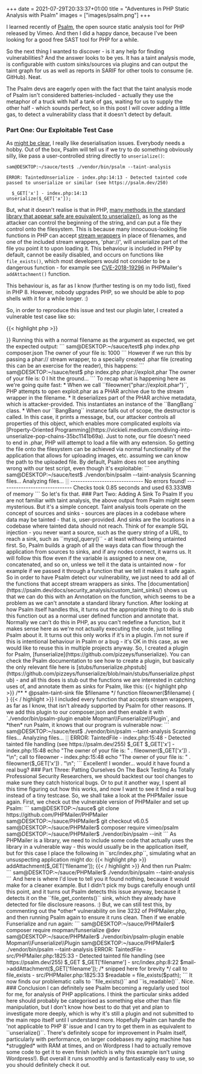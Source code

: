 +++ 
date = 2021-07-29T20:33:37+01:00
title = "Adventures in PHP Static Analysis with Psalm"
images = ["images/psalm.png"]
+++

I learned recently of [Psalm](https://psalm.dev/), the open source static
analysis tool for PHP released by Vimeo. And then I did a happy dance, because I've
been looking for a good free SAST tool for PHP for a while.

So the next thing I wanted to discover - is it any help for finding vulnerabilities? And
the answer looks to be yes. It has a taint analysis mode, is configurable
with custom sinks/sources via plugins and can output the taint graph
for us as well as reports in SARIF for other tools to consume (ie. GitHub). Neat.

The Psalm devs are eagerly open with the fact that the taint analysis mode of
Psalm isn't considered batteries-included - actually they use the metaphor of
a truck with half a tank of gas, waiting for us to supply the other
half - which sounds perfect, so in this post I will cover adding a little gas, to
detect a vulnerability class that it doesn't detect by default.

### Part One: Our Exploitable Test Case

As [might be clear](https://pizzey.me/posts/exploiting-an-unexploitable-squirrelmail-bug/),
I really like deserialisation issues. Everybody needs a hobby. Out of the box, Psalm will tell us if we try to do something obviously silly, like
pass a user-controlled string directly to ``unserialize()``:

```
sam@DESKTOP:~/sauce/test$ ./vendor/bin/psalm --taint-analysis

ERROR: TaintedUnserialize - index.php:14:13 - Detected tainted code passed to unserialize or similar (see https://psalm.dev/250)

  $_GET['x'] - index.php:14:13
unserialize($_GET['x']);
```

But, what it doesn't realise is that in
PHP, [many methods in the standard library that appear safe are equivalent to
unserialize()](https://i.blackhat.com/us-18/Thu-August-9/us-18-Thomas-Its-A-PHP-Unserialization-Vulnerability-Jim-But-Not-As-We-Know-It.pdf), 
as long as the attacker can control the beginning of the string,
and can put a file they control onto the filesystem. This is
because many innocuous-looking file functions in PHP can accept
[stream wrappers](https://www.php.net/manual/en/wrappers.php) in place of filenames,
and one of the included stream wrappers, 'phar://', will unserialize part of the
file you point it to upon loading it. This behaviour is included in PHP by default,
cannot be easily disabled, and occurs on functions like ``file_exists()``, which most
developers would not consider to be a dangerous function - for example see [CVE-2018-19296](https://github.com/advisories/GHSA-7w4p-72j7-v7c2)
in PHPMailer's ``addAttachment()`` function.

This behaviour is, as far as I know (further testing is on my todo list), fixed in PHP 8.
However, nobody upgrades PHP, so we should be able to pop shells with it for a while longer. :)

So, in order to reproduce this issue and test our plugin later, I created a
vulnerable test case like so:

{{< highlight php >}}
<?php
// Psalm doesn't treat $argv as a taint source by default so we sneak it into
// the $_GET superglobal here just for testing purposes.
$_GET['x'] = $argv[1];

// This is our 'POP chain' of sorts. This should under normal conditions never
// be executed, only if we managed to exploit the rest of the script.
class BangBang {
  function __destruct() { die("I hit the ground...\n"); }
}

// Now we perform a normal file operation with a phar:// stream on exploit.phar
// which results in a deserialize of the above: `php test.php "phar://exploit.phar"`
echo "The owner of your file is: " . fileowner($_GET['x']) . "\n";
{{< / highlight >}}

Running this with a normal filename as the argument as expected, we get the
expected output:

```
sam@DESKTOP:~/sauce/test$ php index.php composer.json
The owner of your file is: 1000
```

However if we run this by passing a phar:// stream wrapper, to a specially
created .phar file (creating this can be an exercise for the reader), this 
happens:

```
sam@DESKTOP:~/sauce/test$ php index.php phar://exploit.phar
The owner of your file is: 0
I hit the ground...
```

To recap what is happening here as we're going quite fast:
* When we call ``fileowner("phar://exploit.phar")``, PHP attempts to open exploit.phar as a
  PHAR archive due to the stream wrapper in the filename.
* It deserializes part of the PHAR archive metadata, which is attacker-provided. This
  instantiates an instance of the ``BangBang`` class.
* When our ``BangBang`` instance falls out of scope, the destructor is called. In this case,
  it prints a message, but, our attacker controls all properties of this object, which
  enables more complicated exploits via
  [Property-Oriented Programming](https://vickieli.medium.com/diving-into-unserialize-pop-chains-35bc1141b69a).

Just to note, our file doesn't need to end in .phar, PHP will attempt to load a file with any extension. So
getting the file onto the filesystem can be achieved via normal functionality of the application
that allows for uploading images, etc. assuming we can know the path to the uploaded file.

By default, Psalm does not see anything wrong with our test script, even though it's exploitable:

```
sam@DESKTOP:~/sauce/test$ ./vendor/bin/psalm --taint-analysis
Scanning files...
Analyzing files...

░
------------------------------
No errors found!
------------------------------

Checks took 0.85 seconds and used 63.333MB of memory
```

So let's fix that.

### Part Two: Adding A Sink To Psalm

If you are not familiar with taint analysis, the above output from Psalm might
seem mysterious. But it's a simple concept. Taint analysis tools
operate on the concept of sources and sinks - sources are places in a codebase
where data may be tainted - that is, user-provided. And sinks are the locations
in a codebase where tainted data should not reach. Think of for example SQL
injection - you never want a source, such as the query string of a URL, to
reach a sink, such as ``mysql_query()`` - at least without being untainted first.

So, Psalm builds a graph of all the ways data can flow through the
application from sources to sinks, and if any nodes connect, it warns us. It will
follow this flow even if the variable is assigned to a new one, concatenated,
and so on, unless we tell it the data is untainted now - for example if we passed it
through a function that we tell it makes it safe again.

So in order to have Psalm detect our vulnerability, we just need to add all of the
functions that accept stream wrappers as sinks. The
[documentation](https://psalm.dev/docs/security_analysis/custom_taint_sinks/) shows
us that we can do this with an Annotation on the function, which seems to be
a problem as we can't annotate a standard library function. After looking at how
Psalm itself handles this, it turns out the appropriate thing to do is stub this
function out as a normal user defined function and annotate that. Normally we
can't do this in PHP, as you can't redefine a function, but it makes
sense here as we're not actually executing the code, just telling Psalm about it.

It turns out this only works if it's in a plugin. I'm not sure if this is intentional
behaviour in Psalm or a bug - it's OK in this case, as we would like to reuse this
in multiple projects anyway. So, I created a plugin for Psalm,
[funserialize](https://github.com/pizzeys/funserialize). You can check the Psalm
documentation to see how to create a plugin, but basically the only relevant file
here is [stubs/funserialize.phpstub](https://github.com/pizzeys/funserialize/blob/main/stubs/funserialize.phpstub) - 
and all this does is stub out the functions we are interested in catching uses of, and annotate them as sinks for Psalm, like this:

{{< highlight php >}}
/**
 * @psalm-taint-sink file $filename
 */
function fileowner($filename) { }
{{< / highlight >}}

I included every function that accepts stream wrappers, as far as I know, that
isn't already supported by Psalm for other reasons. If we add this plugin to
our composer.json and then enable it with
`./vendor/bin/psalm-plugin enable Mopman\\Funserialize\\Plugin`, and *then*
run Psalm, it knows that our program is vulnerable now:

```
sam@DESKTOP:~/sauce/test$ ./vendor/bin/psalm --taint-analysis
Scanning files...
Analyzing files...

░

ERROR: TaintedFile - index.php:15:48 - Detected tainted file handling (see https://psalm.dev/255)
  $_GET
    <no known location>

  $_GET['x'] - index.php:15:48
echo "The owner of your file is: " . fileowner($_GET['x']) . "\n";

  call to fileowner - index.php:15:48
echo "The owner of your file is: " . fileowner($_GET['x']) . "\n";
```

Excellent! I wonder... would it have found a real bug?

### Part Three: Patting Ourselves On The Back Testing

As Totally Professional Security Researchers, we should backtest our tool changes to make
sure they catch historical bugs. Or to put it another way, I spent all this time figuring out
how this works, and now I want to see it find a real bug instead of a tiny testcase.

So, we shall take a look at the PHPMailer issue again. First, we check out the vulnerable
version of PHPMailer and set up Psalm:

```
sam@DESKTOP:~/sauce$ git clone https://github.com/PHPMailer/PHPMailer
sam@DESKTOP:~/sauce/PHPMailer$ git checkout v6.0.5
sam@DESKTOP:~/sauce/PHPMailer$ composer require vimeo/psalm
sam@DESKTOP:~/sauce/PHPMailer$ ./vendor/bin/psalm --init
```

As PHPMailer is a library, we need to include some code that actually uses the
library in a vulnerable way - this would usually be in the application itself,
but for this case I place the following in ``src/index.php``, simulating what
an unsuspecting application might do:

{{< highlight php >}}
<?php

require_once "PHPMailer.php";

use PHPMailer\PHPMailer\PHPMailer;

$mail = new PHPMailer();
$mail->addAttachment($_GET['filename']);
{{< / highlight >}}

And then run Psalm:

```
sam@DESKTOP:~/sauce/PHPMailer$ ./vendor/bin/psalm --taint-analysis
```

And here is where I'd love to tell you it found nothing, because it would make for a cleaner
example. But I didn't pick my bugs carefully enough until this point, and it turns out
Psalm detects this issue anyway, because it detects it on the ``file_get_contents()`` sink,
which they already have detected for file disclosure reasons. :)

But, we can still test this, by commenting out the *other* vulnerability on line 3232 of
PHPMailer.php, and then running Psalm again to ensure it runs clean.

Then if we enable Funserialize and run again:

```
sam@DESKTOP:~/sauce/PHPMailer$ composer require mopman/funserialize @dev
sam@DESKTOP:~/sauce/PHPMailer$ ./vendor/bin/psalm-plugin enable Mopman\\Funserialize\\Plugin
sam@DESKTOP:~/sauce/PHPMailer$ ./vendor/bin/psalm --taint-analysis

ERROR: TaintedFile - src/PHPMailer.php:1825:33 - Detected tainted file handling (see https://psalm.dev/255)
  $_GET
    <no known location>

  $_GET['filename'] - src/index.php:8:22
$mail->addAttachment($_GET['filename']);

  /* snipped here for brevity */

  call to file_exists - src/PHPMailer.php:1825:33
        $readable = file_exists($path);
```

It now finds our problematic calls to ``file_exists()`` and ``is_readable()``. Nice.

### Conclusion

I can definitely see Psalm becoming a regularly used tool for me, for analysis of PHP applications.

I think the particular sinks added here should probably be categorised as something else other than file manipulation,
but I don't know how best to do that yet and plan to investigate more deeply, which is why it's still a plugin
and not submitted to the main repo itself until I understand more. Hopefully Psalm can handle the
'not applicable to PHP 8' issue and I can try to get them in as equivalent to ``unserialize()``.

There's definitely scope for improvement in Psalm itself, particularly with performance, on larger
codebases my aging machine has *struggled* with RAM at times, and on Wordpress I had to actually remove some code
to get it to even finish (which is why this example isn't using Wordpress!). But overall it runs smoothly and
is fantastically easy to use, so you should definitely check it out.
